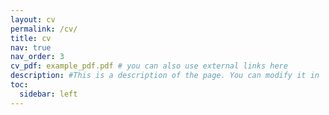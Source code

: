 ```yaml
---
layout: cv
permalink: /cv/
title: cv
nav: true
nav_order: 3
cv_pdf: example_pdf.pdf # you can also use external links here
description: #This is a description of the page. You can modify it in '_pages/cv.md'. You can also change or remove the top pdf download button.
toc:
  sidebar: left
---
```


